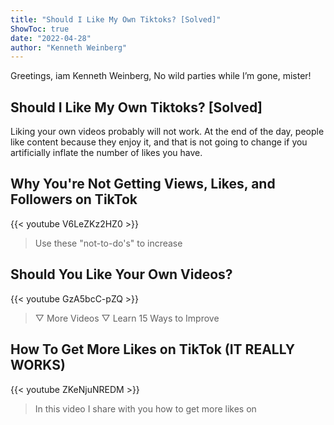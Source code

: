 ```yaml
---
title: "Should I Like My Own Tiktoks? [Solved]"
ShowToc: true 
date: "2022-04-28"
author: "Kenneth Weinberg" 
---
```


Greetings, iam Kenneth Weinberg, No wild parties while I’m gone, mister!
## Should I Like My Own Tiktoks? [Solved]
Liking your own videos probably will not work. At the end of the day, people like content because they enjoy it, and that is not going to change if you artificially inflate the number of likes you have.

## Why You're Not Getting Views, Likes, and Followers on TikTok
{{< youtube V6LeZKz2HZ0 >}}
>Use these "not-to-do's" to increase 

## Should You Like Your Own Videos?
{{< youtube GzA5bcC-pZQ >}}
>▽ More Videos ▽ Learn 15 Ways to Improve 

## How To Get More Likes on TikTok (IT REALLY WORKS)
{{< youtube ZKeNjuNREDM >}}
>In this video I share with you how to get more likes on 

